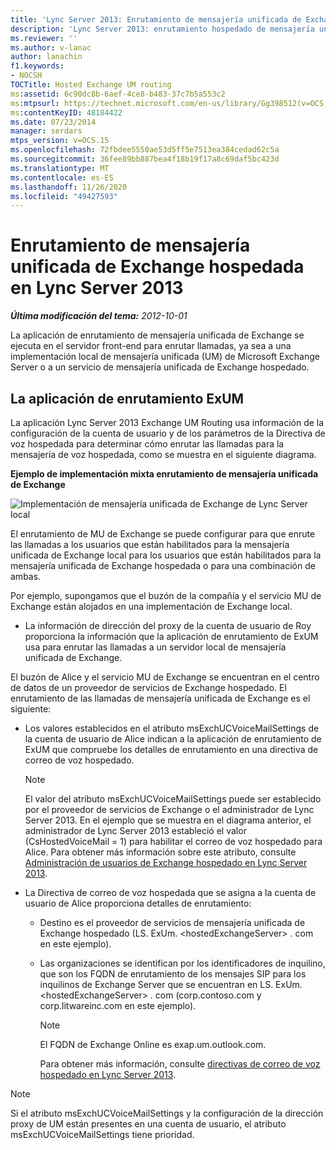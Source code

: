 ```yaml
---
title: 'Lync Server 2013: Enrutamiento de mensajería unificada de Exchange hospedada'
description: 'Lync Server 2013: enrutamiento hospedado de mensajería unificada de Exchange.'
ms.reviewer: ''
ms.author: v-lanac
author: lanachin
f1.keywords:
- NOCSH
TOCTitle: Hosted Exchange UM routing
ms:assetid: 6c90dc8b-6aef-4ce8-b483-37c7b5a553c2
ms:mtpsurl: https://technet.microsoft.com/en-us/library/Gg398512(v=OCS.15)
ms:contentKeyID: 48184422
ms.date: 07/23/2014
manager: serdars
mtps_version: v=OCS.15
ms.openlocfilehash: 72fbdee5550ae53d5ff5e7513ea384cedad62c5a
ms.sourcegitcommit: 36fee89bb887bea4f18b19f17a8c69daf5bc423d
ms.translationtype: MT
ms.contentlocale: es-ES
ms.lasthandoff: 11/26/2020
ms.locfileid: "49427593"
---
```

# <a name="hosted-exchange-um-routing-in-lync-server-2013"></a>Enrutamiento de mensajería unificada de Exchange hospedada en Lync Server 2013

<div data-xmlns="http://www.w3.org/1999/xhtml">

<div class="topic" data-xmlns="http://www.w3.org/1999/xhtml" data-msxsl="urn:schemas-microsoft-com:xslt" data-cs="https://msdn.microsoft.com/">

<div data-asp="https://msdn2.microsoft.com/asp">



</div>

<div id="mainSection">

<div id="mainBody">

<span> </span>

_**Última modificación del tema:** 2012-10-01_

La aplicación de enrutamiento de mensajería unificada de Exchange se ejecuta en el servidor front-end para enrutar llamadas, ya sea a una implementación local de mensajería unificada (UM) de Microsoft Exchange Server o a un servicio de mensajería unificada de Exchange hospedado.

<div>

## <a name="the-exum-routing-application"></a>La aplicación de enrutamiento ExUM

La aplicación Lync Server 2013 Exchange UM Routing usa información de la configuración de la cuenta de usuario y de los parámetros de la Directiva de voz hospedada para determinar cómo enrutar las llamadas para la mensajería de voz hospedada, como se muestra en el siguiente diagrama.

**Ejemplo de implementación mixta enrutamiento de mensajería unificada de Exchange**

![Implementación de mensajería unificada de Exchange de Lync Server local](images/Gg398512.75258286-1f23-487b-bf46-d8538e7d540e(OCS.15).jpg "Implementación de mensajería unificada de Exchange de Lync Server local")

El enrutamiento de MU de Exchange se puede configurar para que enrute las llamadas a los usuarios que están habilitados para la mensajería unificada de Exchange local para los usuarios que están habilitados para la mensajería unificada de Exchange hospedada o para una combinación de ambas.

Por ejemplo, supongamos que el buzón de la compañía y el servicio MU de Exchange están alojados en una implementación de Exchange local.

  - La información de dirección del proxy de la cuenta de usuario de Roy proporciona la información que la aplicación de enrutamiento de ExUM usa para enrutar las llamadas a un servidor local de mensajería unificada de Exchange.

El buzón de Alice y el servicio MU de Exchange se encuentran en el centro de datos de un proveedor de servicios de Exchange hospedado. El enrutamiento de las llamadas de mensajería unificada de Exchange es el siguiente:

  - Los valores establecidos en el atributo msExchUCVoiceMailSettings de la cuenta de usuario de Alice indican a la aplicación de enrutamiento de ExUM que compruebe los detalles de enrutamiento en una directiva de correo de voz hospedado.
    
    <div>
    

    > [!NOTE]  
    > El valor del atributo msExchUCVoiceMailSettings puede ser establecido por el proveedor de servicios de Exchange o el administrador de Lync Server 2013. En el ejemplo que se muestra en el diagrama anterior, el administrador de Lync Server 2013 estableció el valor (CsHostedVoiceMail = 1) para habilitar el correo de voz hospedado para Alice. Para obtener más información sobre este atributo, consulte <A href="lync-server-2013-hosted-exchange-user-management.md">Administración de usuarios de Exchange hospedado en Lync Server 2013</A>.

    
    </div>

  - La Directiva de correo de voz hospedada que se asigna a la cuenta de usuario de Alice proporciona detalles de enrutamiento:
    
      - Destino es el proveedor de servicios de mensajería unificada de Exchange hospedado (LS. ExUm. \<hostedExchangeServer\> . com en este ejemplo).
    
      - Las organizaciones se identifican por los identificadores de inquilino, que son los FQDN de enrutamiento de los mensajes SIP para los inquilinos de Exchange Server que se encuentran en LS. ExUm. \<hostedExchangeServer\> . com (corp.contoso.com y corp.litwareinc.com en este ejemplo).
        
        <div>
        

        > [!NOTE]  
        > El FQDN de Exchange Online es exap.um.outlook.com.

        
        </div>
        
        Para obtener más información, consulte [directivas de correo de voz hospedado en Lync Server 2013](lync-server-2013-hosted-voice-mail-policies.md).

<div>


> [!NOTE]  
> Si el atributo msExchUCVoiceMailSettings y la configuración de la dirección proxy de UM están presentes en una cuenta de usuario, el atributo msExchUCVoiceMailSettings tiene prioridad.



</div>

</div>

</div>

<span> </span>

</div>

</div>

</div>

